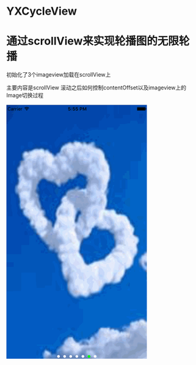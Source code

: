 # YXCycleView


# 通过scrollView来实现轮播图的无限轮播 

初始化了3个imageview加载在scrollView上

主要内容是scrollView 滚动之后如何控制contentOffset以及imageview上的Image切换过程


![image](https://github.com/Gaoyanxiang/YXCycleView/blob/master/Untitled.gif)


